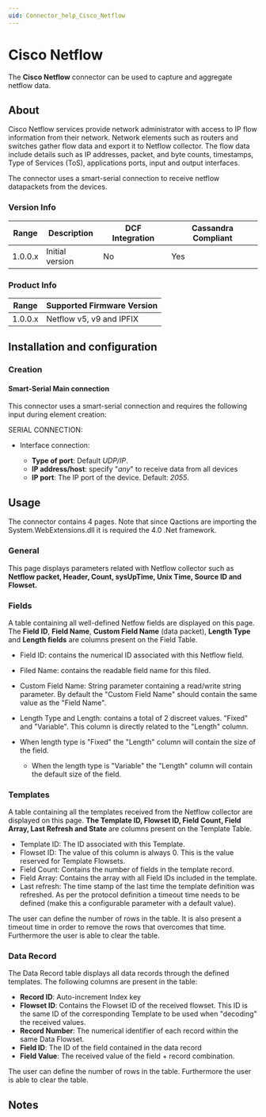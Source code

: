 ```yaml
---
uid: Connector_help_Cisco_Netflow
---
```


# Cisco Netflow

The **Cisco Netflow** connector can be used to capture and aggregate netflow data.

## About

Cisco Netflow services provide network administrator with access to IP flow information from their network. Network elements such as routers and switches gather flow data and export it to Netflow collector. The flow data include details such as IP addresses, packet, and byte counts, timestamps, Type of Services (ToS), applications ports, input and output interfaces.

The connector uses a smart-serial connection to receive netflow datapackets from the devices.

### Version Info

| Range | Description | DCF Integration | Cassandra Compliant |
|------------------|-----------------|---------------------|-------------------------|
| 1.0.0.x          | Initial version | No                  | Yes                     |

### Product Info

| Range | Supported Firmware Version |
|------------------|-----------------------------|
| 1.0.0.x          | Netflow v5, v9 and IPFIX    |

## Installation and configuration

### Creation

#### Smart-Serial Main connection

This connector uses a smart-serial connection and requires the following input during element creation:

SERIAL CONNECTION:

- Interface connection:

  - **Type of port**: Default *UDP/IP*.
  - **IP address/host**: specify "*any*" to receive data from all devices
  - **IP port**: The IP port of the device. Default: *2055*.

## Usage

The connector contains 4 pages. Note that since Qactions are importing the System.WebExtensions.dll it is required the 4.0 .Net framework.

### General

This page displays parameters related with Netflow collector such as **Netflow packet, Header, Count, sysUpTime, Unix Time, Source ID and Flowset.**

### Fields

A table containing all well-defined Netfow fields are displayed on this page. The **Field ID**, **Field Name**, **Custom Field Name** (data packet), **Length Type** and **Length fields** are columns present on the Field Table.

- Field ID: contains the numerical ID associated with this Netflow field.

- Filed Name: contains the readable field name for this filed.

- Custom Field Name: String parameter containing a read/write string parameter. By default the "Custom Field Name" should contain the same value as the "Field Name".

- Length Type and Length: contains a total of 2 discreet values. "Fixed" and "Variable". This column is directly related to the "Length" column.

- When length type is "Fixed" the "Length" column will contain the size of the field.

  - When the length type is "Variable" the "Length" column will contain the default size of the field.

### Templates

A table containing all the templates received from the Netflow collector are displayed on this page. **The Template ID, Flowset ID, Field Count, Field Array, Last Refresh and State** are columns present on the Template Table.

- Template ID: The ID associated with this Template.
- Flowset ID: The value of this column is always 0. This is the value reserved for Template Flowsets.
- Field Count: Contains the number of fields in the template record.
- Field Array: Contains the array with all Field IDs included in the template.
- Last refresh: The time stamp of the last time the template definition was refreshed. As per the protocol definition a timeout time needs to be defined (make this a configurable parameter with a default value).

The user can define the number of rows in the table. It is also present a timeout time in order to remove the rows that overcomes that time. Furthermore the user is able to clear the table.

### Data Record

The Data Record table displays all data records through the defined templates. The following columns are present in the table:

- **Record ID**: Auto-increment Index key
- **Flowset ID**: Contains the Flowset ID of the received flowset. This ID is the same ID of the corresponding Template to be used when "decoding" the received values.
- **Record Number**: The numerical identifier of each record within the same Data Flowset.
- **Field ID**: The ID of the field contained in the data record
- **Field Value**: The received value of the field + record combination.

The user can define the number of rows in the table. Furthermore the user is able to clear the table.

## Notes
